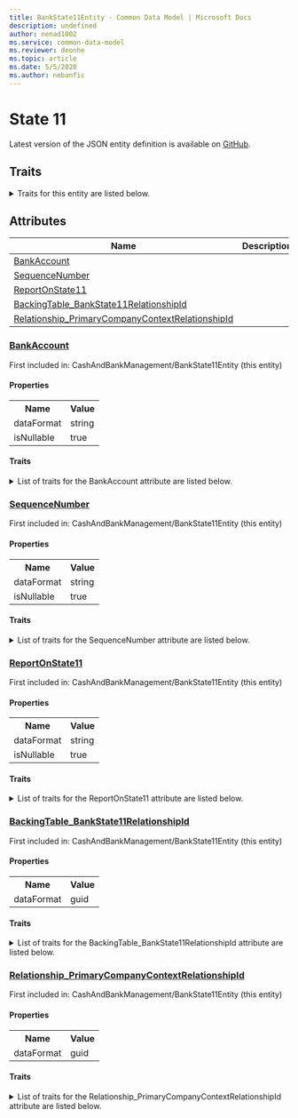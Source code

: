 ```yaml
---
title: BankState11Entity - Common Data Model | Microsoft Docs
description: undefined
author: nenad1002
ms.service: common-data-model
ms.reviewer: deonhe
ms.topic: article
ms.date: 5/5/2020
ms.author: nebanfic
---
```


# State 11

  
 Latest version of the JSON entity definition is available on <a href="https://github.com/Microsoft/CDM/tree/master/schemaDocuments/core/operationsCommon/Entities/Finance/CashAndBankManagement/BankState11Entity.cdm.json" target="_blank">GitHub</a>.  

## Traits

<details>
<summary>Traits for this entity are listed below.  
</summary>

**is.CDM.entityVersion**  
  <table><tr><th>Parameter</th><th>Value</th><th>Data type</th><th>Explanation</th></tr><tr><td>versionNumber</td><td>"1.0.0"</td><td>string</td><td>semantic version number of the entity</td></tr></table>

**is.application.releaseVersion**  
  <table><tr><th>Parameter</th><th>Value</th><th>Data type</th><th>Explanation</th></tr><tr><td>releaseVersion</td><td>"10.0.13.0"</td><td>string</td><td>semantic version number of the application introducing this entity</td></tr></table>

**is.localized.displayedAs**  
  Holds the list of language specific display text for an object.  <table><tr><th>Parameter</th><th>Value</th><th>Data type</th><th>Explanation</th></tr><tr><td>localizedDisplayText</td><td><table><tr><th>languageTag</th><th>displayText</th></tr><tr><td>en</td><td>State 11</td></tr></table></td><td>entity</td><td>a reference to the constant entity holding the list of localized text</td></tr></table>

</details>

## Attributes

|Name|Description|First Included in Instance|
|---|---|---|
|[BankAccount](#BankAccount)||<a href="BankState11Entity.md" target="_blank">CashAndBankManagement/BankState11Entity</a>|
|[SequenceNumber](#SequenceNumber)||<a href="BankState11Entity.md" target="_blank">CashAndBankManagement/BankState11Entity</a>|
|[ReportOnState11](#ReportOnState11)||<a href="BankState11Entity.md" target="_blank">CashAndBankManagement/BankState11Entity</a>|
|[BackingTable_BankState11RelationshipId](#BackingTable_BankState11RelationshipId)||<a href="BankState11Entity.md" target="_blank">CashAndBankManagement/BankState11Entity</a>|
|[Relationship_PrimaryCompanyContextRelationshipId](#Relationship_PrimaryCompanyContextRelationshipId)||<a href="BankState11Entity.md" target="_blank">CashAndBankManagement/BankState11Entity</a>|

### <a href=#BankAccount name="BankAccount">BankAccount</a>

First included in: CashAndBankManagement/BankState11Entity (this entity)  

#### Properties

<table><tr><th>Name</th><th>Value</th></tr><tr><td>dataFormat</td><td>string</td></tr><tr><td>isNullable</td><td>true</td></tr></table>

#### Traits

<details>
<summary>List of traits for the BankAccount attribute are listed below.</summary>

**is.dataFormat.character**  
**is.dataFormat.big**  
**is.dataFormat.array**  
**is.nullable**  
The attribute value may be set to NULL.  

**is.dataFormat.character**  
**is.dataFormat.array**  
</details>

### <a href=#SequenceNumber name="SequenceNumber">SequenceNumber</a>

First included in: CashAndBankManagement/BankState11Entity (this entity)  

#### Properties

<table><tr><th>Name</th><th>Value</th></tr><tr><td>dataFormat</td><td>string</td></tr><tr><td>isNullable</td><td>true</td></tr></table>

#### Traits

<details>
<summary>List of traits for the SequenceNumber attribute are listed below.</summary>

**is.dataFormat.character**  
**is.dataFormat.big**  
**is.dataFormat.array**  
**is.nullable**  
The attribute value may be set to NULL.  

**is.dataFormat.character**  
**is.dataFormat.array**  
</details>

### <a href=#ReportOnState11 name="ReportOnState11">ReportOnState11</a>

First included in: CashAndBankManagement/BankState11Entity (this entity)  

#### Properties

<table><tr><th>Name</th><th>Value</th></tr><tr><td>dataFormat</td><td>string</td></tr><tr><td>isNullable</td><td>true</td></tr></table>

#### Traits

<details>
<summary>List of traits for the ReportOnState11 attribute are listed below.</summary>

**is.dataFormat.character**  
**is.dataFormat.big**  
**is.dataFormat.array**  
**is.nullable**  
The attribute value may be set to NULL.  

**is.dataFormat.character**  
**is.dataFormat.array**  
</details>

### <a href=#BackingTable_BankState11RelationshipId name="BackingTable_BankState11RelationshipId">BackingTable_BankState11RelationshipId</a>

First included in: CashAndBankManagement/BankState11Entity (this entity)  

#### Properties

<table><tr><th>Name</th><th>Value</th></tr><tr><td>dataFormat</td><td>guid</td></tr></table>

#### Traits

<details>
<summary>List of traits for the BackingTable_BankState11RelationshipId attribute are listed below.</summary>

**is.dataFormat.character**  
**is.dataFormat.big**  
**is.dataFormat.array**  
**is.dataFormat.guid**  
**means.identity.entityId**  
**is.linkedEntity.identifier**  
Marks the attribute(s) that hold foreign key references to a linked (used as an attribute) entity. This attribute is added to the resolved entity to enumerate the referenced entities.  <table><tr><th>Parameter</th><th>Value</th><th>Data type</th><th>Explanation</th></tr><tr><td>entityReferences</td><td><table><tr><th>entityReference</th><th>attributeReference</th></tr><tr><td><a href="../../../Tables/Finance/Bank/Parameter/BankState11.md" target="_blank">/core/operationsCommon/Tables/Finance/Bank/Parameter/BankState11.cdm.json/BankState11</a></td><td><a href="../../../Tables/Finance/Bank/Parameter/BankState11.md#RecId" target="_blank">RecId</a></td></tr></table></td><td>entity</td><td>a reference to the constant entity holding the list of entity references</td></tr></table>

**is.dataFormat.guid**  
**is.dataFormat.character**  
**is.dataFormat.array**  
</details>

### <a href=#Relationship_PrimaryCompanyContextRelationshipId name="Relationship_PrimaryCompanyContextRelationshipId">Relationship_PrimaryCompanyContextRelationshipId</a>

First included in: CashAndBankManagement/BankState11Entity (this entity)  

#### Properties

<table><tr><th>Name</th><th>Value</th></tr><tr><td>dataFormat</td><td>guid</td></tr></table>

#### Traits

<details>
<summary>List of traits for the Relationship_PrimaryCompanyContextRelationshipId attribute are listed below.</summary>

**is.dataFormat.character**  
**is.dataFormat.big**  
**is.dataFormat.array**  
**is.dataFormat.guid**  
**means.identity.entityId**  
**is.linkedEntity.identifier**  
Marks the attribute(s) that hold foreign key references to a linked (used as an attribute) entity. This attribute is added to the resolved entity to enumerate the referenced entities.  <table><tr><th>Parameter</th><th>Value</th><th>Data type</th><th>Explanation</th></tr><tr><td>entityReferences</td><td><table><tr><th>entityReference</th><th>attributeReference</th></tr><tr><td><a href="../../../Tables/Finance/Ledger/Main/CompanyInfo.md" target="_blank">/core/operationsCommon/Tables/Finance/Ledger/Main/CompanyInfo.cdm.json/CompanyInfo</a></td><td><a href="../../../Tables/Finance/Ledger/Main/CompanyInfo.md#RecId" target="_blank">RecId</a></td></tr></table></td><td>entity</td><td>a reference to the constant entity holding the list of entity references</td></tr></table>

**is.dataFormat.guid**  
**is.dataFormat.character**  
**is.dataFormat.array**  
</details>
